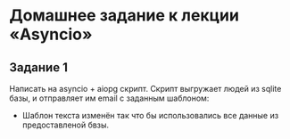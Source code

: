 # Домашнее задание к лекции «Asyncio»

## Задание 1
Написать на asyncio + aiopg скрипт. Скрипт выгружает людей из sqlite базы, и отправляет им email с заданным шаблоном:

* Шаблон текста изменён так что бы использовались все данные из предоставленой бвзы. 
